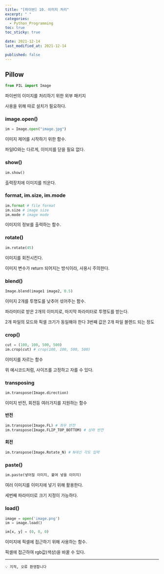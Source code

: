 ```yaml
---
title: "[파이썬] 10. 이미지 처리"
excerpt: " "
categories:
  - Python_Programming
toc: true
toc_sticky: true
 
date: 2021-12-14
last_modified_at: 2021-12-14

published: false
---
```


## Pillow

```python
from PIL import Image
```

파이썬의 이미지를 처리하기 위한 외부 패키지

사용을 위해 따로 설치가 필요하다.

### image.open()

```python
im = Image.open("image.jpg")
```

이미지 제어를 시작하기 위한 함수.

파일IO와는 다르게, 이미지를 닫을 필요 없다.

### show()

```python
im.show()
```

출력장치에 이미지를 띄운다.

### format, im.size, im.mode

```python
im.format # file format
im.size # image size
im.mode # image mode
```

이미지의 정보를 출력하는 함수.

### rotate()

```python
im.rotate(45)
```

이미지를 회전시킨다.

이미지 변수가 return 되어지는 방식이라, 사용시 주의한다.

### blend()

```python
Image.blend(image1 image2, 0.5)
```

이미지 2개를 투명도를 낮추어 섞어주는 함수.

파라미터로 받은 2개의 이미지로, 마지막 파라미터로 투명도를 받는다.

2개 파일의 모드와
픽셀 크기가 동일해야
한다
3번째 값은 2개 파일
블렌드 되는 정도

### crop()

```python
cut = (100, 100, 500, 500)
im.crop(cut) # crop(100, 100, 500, 500)
```

이미지를 자르는 함수

위 예시코드처럼, 사이즈를 고정하고 자를 수 있다.

### transposing

```python
im.transpose(Image.direction)
```

이미지 반전, 회전등 여러가지를 지원하는 함수

#### 반전

```python
im.transpose(Image.FL) # 좌우 반전
im.transpose(Image.FLIP_TOP_BOTTOM) # 상하 반전
```

#### 회전

```python
im.transpose(Image.Rotate_N) # N대신 각도 입력
```

### paste()

```python
im.paste(넣어질 이미지, 붙여 넣을 이미지)
```

여러 이미지를 이미지에 넣기 위해 활용한다.

세번째 파라미터로 크기 지정이 가능하다.

### load()

```python
image = open('image.png')
im = image.load()

im[x, y] = (0, 0, 0)
```

이미지에 픽셀에 접근하기 위해 사용하는 함수.

픽셀에 접근하여 rgb값(색상)을 바꿀 수 있다.


---
```
💡 지적, 오류 환영합니다
```
